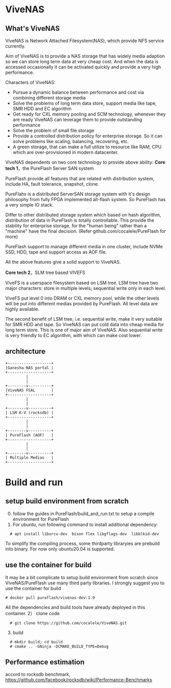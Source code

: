 # ViveNAS

## What's ViveNAS
ViveNAS is Network Attached Filesystem(NAS), which provide NFS  service currently.

Aim of ViveNAS is to provide a NAS storage that has widely media adaption so we can store long term data at very cheap cost.
 And when the data is accessed occasionally it can be activated quickly and provide a very high performance.
 
Characters of ViveNAS:
 - Pursue a dynamic balance between performance and cost via combining different storage media
 - Solve the problems of long term data store, support media like tape, SMR HDD and EC algorithm
 - Get ready for CXL memory pooling and SCM technology, whenever they are ready ViveNAS can leverage them to provide outstanding performance
 - Solve the problem of small file storage
 - Provide a controlled distribution policy for enterprise storage. So it can solve problems like scaling, balancing, recovering, etc.
 - A green storage, that can make a full utilize to resource like RAM, CPU which are over-provisioned in modern datacenter.


ViveNAS dependents on two core technology to provide above ability:
__Core tech 1__，the PureFlash Server SAN system

   PureFlash provide all features that are related with distribution system, include HA, fault tolerance, snapshot, clone. 

   PureFlahs is a distributed ServerSAN storage system with it's design philosophy from fully FPGA implemented all-flash system.  So PureFlash has a very simple IO stack.
   
   Differ to other distributed storage system which based on hash algorithm, distribution of data in PureFlash is totally controllable. This provide the stability for enterprise storage, for the "human being" rather than a "machine" have the final decision.  (Refer github.com/cocalele/PureFlash for more)

   PureFlash support to manage different media in one cluster, include NVMe SSD, HDD, tape and support access as AOF file.

   All the above features give a solid support to ViveNAS.

__Core tech 2__，SLM tree based VIVEFS

   ViveFS is a userspace filesystem based on LSM tree. LSM tree have two major characters: store in multiple levels; sequential write only in each level.
   
   ViveFS put level 0 into DRAM or CXL memory pool, while the other levels will be put into different medias provided by PureFlash. All level data are highly available.


   The second benefit of LSM tree, i.e. sequential write, make it very suitable for SMR HDD and tape. So ViveNAS can put cold data into cheap media for long term store.
   This is one of major aim of ViveNAS. Also sequential write is very friendly to EC algorithm, with which can make cost lower.
  
## architecture
    +-------------------+
    |Ganesha-NAS portal |
    +-------------------+
             |
             |
    +--------v----------+
    |ViveNAS FSAL       |
    +-------------------+
             |
             |
    +--------v----------+
    | LSM K-V (rocksdb) |
    +-------------------+
             |
             |
    +--------v----------+
    | PureFlash (AOF)   |
    +-------------------+
             |
             |
    +--------v----------+
    | Multiple Medias   |
    +-------------------+
 


# Build and run
## setup build environment from scratch
  0) follow the guides in PureFlash/build_and_run.txt to setup a compile environment for PureFlash
  1) For ubuntu, run following command to install additional dependency:
```
  # apt install liburcu-dev  bison flex libgflags-dev  libblkid-dev
```
  To simplify the compiling process, some thirdparty libraryies are prebuild into binary. For now only ubuntu20.04 is supported.

## use the container for build
   It may be a bit complicate to setup build environment from scratch since ViveNAS/PureFlash use many third party libraries. I strongly suggest you to use the container for build
   ```
   # docker pull pureflash/vivenas-dev:1.9
   ```
   All the dependencies and build tools have already deployed in this container.
  2） clone code
```
  # git clone https://github.com/cocalele/ViveNAS.git
```
  3) build
```
  # mkdir build; cd build
  # cmake .. -GNinja -DCMAKE_BUILD_TYPE=Debug
```

## Performance estimation 
accord to rocksdb benchmark, https://github.com/facebook/rocksdb/wiki/Performance-Benchmarks